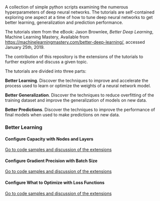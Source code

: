 A collection of simple python scripts examining the numerous hyperparameters of deep neural networks. The tutorials are
self-contained exploring one aspect at a time of how to tune deep neural networks to get better learning, generalization
and prediction performance.

The tutorials stem from the eBook: Jason Brownlee, *Better Deep Learning*, Machine Learning Mastery,
Available from https://machinelearningmastery.com/better-deep-learning/, accessed January 25th, 2019.

The contribution of this repository is the extensions of the tutorials to further explore and discuss a given topic.

The tutorials are divided into three parts:

**Better Learning**. Discover the techniques to improve and accelerate the process used to learn or optimize the weights
of a neural network model.

**Better Generalization**. Discover the techniques to reduce overfitting of the training dataset and improve the
generalization of models on new data.

**Better Predictions**. Discover the techniques to improve the performance of final models when used to make predictions
on new data.

### Better Learning

#### Configure Capacity with Nodes and Layers
[Go to code samples and discussion of the extensions](02_configure_capacity_with_nodes_and_layers)

#### Configure Gradient Precision with Batch Size
[Go to code samples and discussion of the extensions](03_conﬁgure_gradient_precision_with_batch_size)

#### Configure What to Optimize with Loss Functions
[Go to code samples and discussion of the extensions](04_conﬁgure_what_to_optimize_with_loss_functions)
